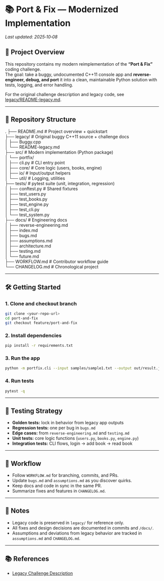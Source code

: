 # 📚 Port & Fix — Modernized Implementation

_Last updated: 2025‑10‑08_

## 🚀 Project Overview
This repository contains my modern reimplementation of the **“Port & Fix”** coding challenge.  
The goal: take a buggy, undocumented C++11 console app and **reverse-engineer, debug, and port** it into a clean, maintainable Python solution with tests, logging, and error handling.

For the original challenge description and legacy code, see [legacy/README-legacy.md](./legacy/README-legacy.md).

---

## 📂 Repository Structure
.
├── README.md              # Project overview + quickstart  
├── legacy/                # Original buggy C++11 source + challenge docs  
│   ├── Buggy.cpp  
│   └── README-legacy.md  
├── src/                   # Modern implementation (Python package)  
│   └── portfix/  
│       ├── cli.py         # CLI entry point  
│       ├── core/          # Core logic (users, books, engine)  
│       ├── io/            # Input/output helpers  
│       └── util/          # Logging, utilities  
├── tests/                 # pytest suite (unit, integration, regression)  
│   ├── conftest.py        # Shared fixtures  
│   ├── test_users.py  
│   ├── test_books.py  
│   ├── test_engine.py  
│   ├── test_cli.py  
│   └── test_system.py  
├── docs/                  # Engineering docs  
│   ├── reverse-engineering.md  
│   ├── index.md  
│   ├── bugs.md  
│   ├── assumptions.md  
│   ├── architecture.md  
│   ├── testing.md  
│   └── future.md  
├── WORKFLOW.md            # Contributor workflow guide  
└── CHANGELOG.md           # Chronological project 

---

## 🛠️ Getting Started

### 1. Clone and checkout branch
```bash
git clone <your-repo-url>
cd port-and-fix
git checkout feature/port-and-fix
```

### 2. Install dependencies
```bash
pip install -r requirements.txt
```

### 3. Run the app
```bash
python -m portfix.cli --input samples/sample1.txt --output out/result.json --verbose
```

### 4. Run tests
```bash
pytest -q
```

---

## 🧪 Testing Strategy
- **Golden tests:** lock in behavior from legacy app outputs  
- **Regression tests:** one per bug in `bugs.md`  
- **Edge cases:** from `reverse-engineering.md` and `testing.md`  
- **Unit tests:** core logic functions (`users.py`, `books.py`, `engine.py`)  
- **Integration tests:** CLI flows, login → add book → read book  

---

## 🔄 Workflow
- Follow `WORKFLOW.md` for branching, commits, and PRs.  
- Update `bugs.md` and `assumptions.md` as you discover quirks.  
- Keep docs and code in sync in the same PR.  
- Summarize fixes and features in `CHANGELOG.md`.  

---

## 📖 Notes
- Legacy code is preserved in `legacy/` for reference only.  
- All fixes and design decisions are documented in commits and `/docs/`.  
- Assumptions and deviations from legacy behavior are tracked in `assumptions.md` and `CHANGELOG.md`.  

---

## 📚 References
- [Legacy Challenge Description](./legacy/README-legacy.md)
